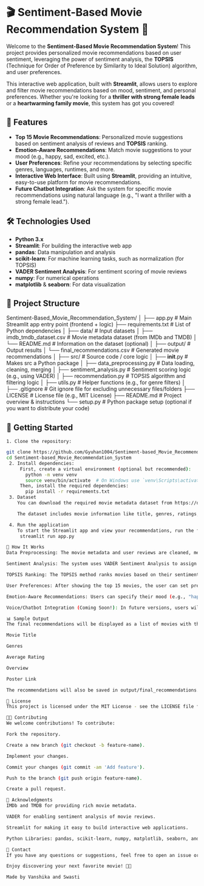 # 🎬 Sentiment-Based Movie Recommendation System 🍿

Welcome to the **Sentiment-Based Movie Recommendation System**! This project provides personalized movie recommendations based on user sentiment, leveraging the power of sentiment analysis, the **TOPSIS** (Technique for Order of Preference by Similarity to Ideal Solution) algorithm, and user preferences. 

This interactive web application, built with **Streamlit**, allows users to explore and filter movie recommendations based on mood, sentiment, and personal preferences. Whether you're looking for a **thriller with strong female leads** or a **heartwarming family movie**, this system has got you covered!

## 🚀 Features

- **Top 15 Movie Recommendations**: Personalized movie suggestions based on sentiment analysis of reviews and **TOPSIS** ranking.
- **Emotion-Aware Recommendations**: Match movie suggestions to your mood (e.g., happy, sad, excited, etc.).
- **User Preferences**: Refine your recommendations by selecting specific genres, languages, runtimes, and more.
- **Interactive Web Interface**: Built using **Streamlit**, providing an intuitive, easy-to-use platform for movie recommendations.
- **Future Chatbot Integration**: Ask the system for specific movie recommendations using natural language (e.g., "I want a thriller with a strong female lead.").

## 🛠️ Technologies Used

- **Python 3.x**
- **Streamlit**: For building the interactive web app
- **pandas**: Data manipulation and analysis
- **scikit-learn**: For machine learning tasks, such as normalization (for TOPSIS)
- **VADER Sentiment Analysis**: For sentiment scoring of movie reviews
- **numpy**: For numerical operations
- **matplotlib** & **seaborn**: For data visualization

## 📁 Project Structure

Sentiment-Based_Movie_Recommendation_System/
│
├── app.py                      # Main Streamlit app entry point (frontend + logic)
├── requirements.txt            # List of Python dependencies
│
├── data/                       # Input datasets
│   ├── imdb_tmdb_dataset.csv   # Movie metadata dataset (from IMDb and TMDB)
│   └── README.md               # Information on the dataset (optional)
│
├── output/                     # Output results
│   └── final_recommendations.csv  # Generated movie recommendations
│
├── src/                        # Source code / core logic
│   ├── __init__.py             # Makes src a Python package
│   ├── data_preprocessing.py   # Data loading, cleaning, merging
│   ├── sentiment_analysis.py   # Sentiment scoring logic (e.g., using VADER)
│   ├── recommendation.py       # TOPSIS algorithm and filtering logic
│   ├── utils.py                # Helper functions (e.g., for genre filters)
│
├── .gitignore                  # Git ignore file for excluding unnecessary files/folders
├── LICENSE                     # License file (e.g., MIT License)
├── README.md                   # Project overview & instructions
└── setup.py                    # Python package setup (optional if you want to distribute your code)


## 🏁 Getting Started

    1. Clone the repository:
   ```bash
   git clone https://github.com/Gyuhan1004/Sentiment-based_Movie_Recommendation_System.git
   cd Sentiment-based_Movie_Recommendation_System
    2. Install dependencies:
        First, create a virtual environment (optional but recommended):
          python -m venv venv
          source venv/bin/activate  # On Windows use `venv\Scripts\activate`
        Then, install the required dependencies:
          pip install -r requirements.txt
    3. Dataset
       You can download the required movie metadata dataset from https://drive.google.com/file/d/1EWq0WhCyIONyuMp3UW7CZ214XAseDQKr/view?usp=sharing.

       The dataset includes movie information like title, genres, ratings, etc. Place it in the data/ folder as imdb_tmdb_dataset.csv.

    4. Run the application
       To start the Streamlit app and view your recommendations, run the following command:
        streamlit run app.py

🧐 How It Works
Data Preprocessing: The movie metadata and user reviews are cleaned, merged, and prepared for sentiment analysis and recommendation ranking.

Sentiment Analysis: The system uses VADER Sentiment Analysis to assign sentiment scores to movie reviews. Positive, negative, and neutral sentiments are captured and used in ranking movies.

TOPSIS Ranking: The TOPSIS method ranks movies based on their sentiment scores and metadata (e.g., average rating, number of votes, etc.).

User Preferences: After showing the top 15 movies, the user can set preferences (such as genre, language, etc.) to refine the movie suggestions.

Emotion-Aware Recommendations: Users can specify their mood (e.g., "happy," "sad"), and the app will provide movie recommendations that match their emotional state.

Voice/Chatbot Integration (Coming Soon!): In future versions, users will be able to interact with the system using natural language to request specific types of movies.

📊 Sample Output
The final recommendations will be displayed as a list of movies with the following information:

Movie Title

Genres

Average Rating

Overview

Poster Link

The recommendations will also be saved in output/final_recommendations.csv for later use.

📜 License
This project is licensed under the MIT License - see the LICENSE file for details.

👨‍💻 Contributing
We welcome contributions! To contribute:

Fork the repository.

Create a new branch (git checkout -b feature-name).

Implement your changes.

Commit your changes (git commit -am 'Add feature').

Push to the branch (git push origin feature-name).

Create a pull request.

👥 Acknowledgments
IMDb and TMDB for providing rich movie metadata.

VADER for enabling sentiment analysis of movie reviews.

Streamlit for making it easy to build interactive web applications.

Python Libraries: pandas, scikit-learn, numpy, matplotlib, seaborn, and more.

🤝 Contact
If you have any questions or suggestions, feel free to open an issue or reach out via the repository!

Enjoy discovering your next favorite movie! 🎥✨

Made by Vanshika and Swasti


